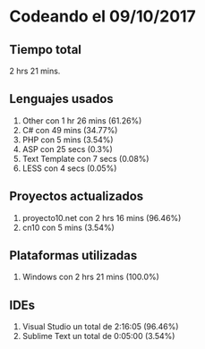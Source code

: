 # Codeando el 09/10/2017

## Tiempo total
2 hrs 21 mins.

## Lenguajes usados
1. Other con 1 hr 26 mins (61.26%)
1. C# con 49 mins (34.77%)
1. PHP con 5 mins (3.54%)
1. ASP con 25 secs (0.3%)
1. Text Template con 7 secs (0.08%)
1. LESS con 4 secs (0.05%)

## Proyectos actualizados
1. proyecto10.net con 2 hrs 16 mins (96.46%)
1. cn10 con 5 mins (3.54%)

## Plataformas utilizadas
1. Windows con 2 hrs 21 mins (100.0%)

## IDEs
1. Visual Studio un total de 2:16:05 (96.46%)
1. Sublime Text un total de 0:05:00 (3.54%)
